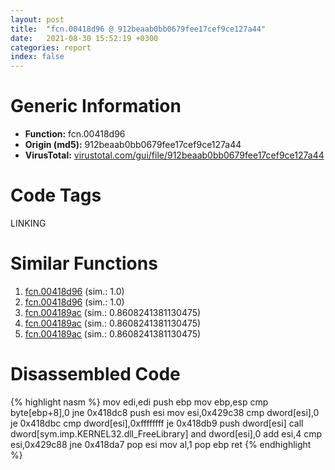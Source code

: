 ```yaml
---
layout: post
title:  "fcn.00418d96 @ 912beaab0bb0679fee17cef9ce127a44"
date:   2021-08-30 15:52:19 +0300
categories: report
index: false
---
```


# Generic Information
- **Function:** fcn.00418d96
- **Origin (md5):** 912beaab0bb0679fee17cef9ce127a44
- **VirusTotal:** [virustotal.com/gui/file/912beaab0bb0679fee17cef9ce127a44][virustotal_ref]

# Code Tags
<span class="tag" id="LINKING">LINKING</span>


# Similar Functions

1. [fcn.00418d96][similar_1_ref] (sim.: 1.0)
2. [fcn.00418d96][similar_2_ref] (sim.: 1.0)
3. [fcn.004189ac][similar_3_ref] (sim.: 0.8608241381130475)
4. [fcn.004189ac][similar_4_ref] (sim.: 0.8608241381130475)
5. [fcn.004189ac][similar_5_ref] (sim.: 0.8608241381130475)


# Disassembled Code

{% highlight nasm %}
mov edi,edi
push ebp
mov ebp,esp
cmp byte[ebp+8],0
jne 0x418dc8
push esi
mov esi,0x429c38
cmp dword[esi],0
je 0x418dbc
cmp dword[esi],0xffffffff
je 0x418db9
push dword[esi]
call dword[sym.imp.KERNEL32.dll_FreeLibrary]
and dword[esi],0
add esi,4
cmp esi,0x429c88
jne 0x418da7
pop esi
mov al,1
pop ebp
ret 
{% endhighlight %}


[similar_1_ref]: /report/fcn.00418d96@5a99618b63178d7a221552fe962992e3
[similar_2_ref]: /report/fcn.00418d96@7a3a0c983ae0c0ae537e7010d24072c9
[similar_3_ref]: /report/fcn.004189ac@3126c42be5ff4667ca90db79e3d82aff
[similar_4_ref]: /report/fcn.004189ac@7dfa91bbba8f79a5b19b642937435ac0
[similar_5_ref]: /report/fcn.004189ac@4e573fef868dafaa925d7d4b0a3f9a39
[virustotal_ref]: https://www.virustotal.com/gui/file/912beaab0bb0679fee17cef9ce127a44